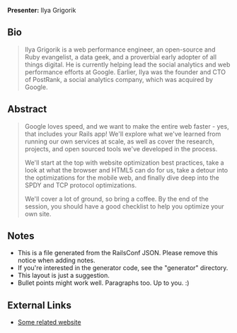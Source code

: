 **Presenter:** Ilya Grigorik

## Bio

> Ilya Grigorik is a web performance engineer, an open-source and Ruby evangelist, a data geek, and a proverbial early adopter of all things digital. He is currently helping lead the social analytics and web performance efforts at Google. Earlier, Ilya was the founder and CTO of PostRank, a social analytics company, which was acquired by Google.

## Abstract

> Google loves speed, and we want to make the entire web faster - yes, that includes your Rails app! We'll explore what we've learned from running our own services at scale, as well as cover the research, projects, and open sourced tools we've developed in the process. 
>
> We'll start at the top with website optimization best practices, take a look at what the browser and HTML5 can do for us, take a detour into the optimizations for the mobile web, and finally dive deep into the SPDY and TCP protocol optimizations. 
>
> We'll cover a lot of ground, so bring a coffee. By the end of the session, you should have a good checklist to help you optimize your own site.

## Notes

* This is a file generated from the RailsConf JSON.  Please remove this notice when adding notes.
* If you're interested in the generator code, see the "generator" directory.
* This layout is just a suggestion.
* Bullet points might work well.  Paragraphs too.  Up to you.  :)

## External Links

* [Some related website](http://www.example.com/)
